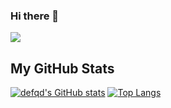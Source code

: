 ### Hi there 👋
<img src="https://media.tenor.com/D2H0hPltOdYAAAAd/golden-boy-fake-keyboard-programing-coding-paper-book.gif" />

## My GitHub Stats
[![defqd's GitHub stats](https://github-readme-stats.vercel.app/api?username=defqd&show_icons=true&theme=material-palenight)](https://github.com/defqd/github-readme-stats)
[![Top Langs](https://github-readme-stats.vercel.app/api/top-langs/?username=defqd&layout=compact&theme=material-palenight)](https://github.com/defqd/github-readme-stats)

